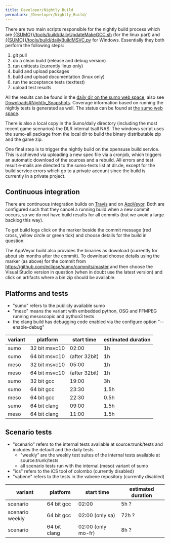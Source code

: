 ```yaml
---
title: Developer/Nightly Build
permalink: /Developer/Nightly_Build/
---
```


There are two main scripts responsible for the nightly build process
which are [{{SUMO}}/tools/build/dailyUpdateMakeGCC.sh]({{Source}}tools/build/dailyUpdateMakeGCC.sh) (for the linux part) and [{{SUMO}}/tools/build/dailyBuildMSVC.py]({{Source}}tools/build/dailyBuildMSVC.py) for Windows. Essentially they both
perform the following steps:

1.  git pull
2.  do a clean build (release and debug version)
3.  run unittests (currently linux only)
4.  build and upload packages
5.  build and upload documentation (linux only)
6.  run the acceptance tests (texttest)
7.  upload test results

All the results can be found in the [daily dir on the sumo web
space](https://sumo.dlr.de/daily/), also see
[Downloads\#Nightly_Snapshots](../Downloads.md#nightly_snapshots).
Coverage information based on running the nightly tests is generated as
well. The status can be found at [the sumo web
space](https://sumo.dlr.de/daily/lcov/html/).

There is also a local copy in the Sumo/daily directory (including
the most recent game scenarios) the DLR internal tsall NAS. The windows
script uses the sumo-all package from the local dir to build the binary
distributable zip and the game zip.

One final step is to trigger the nightly build on the opensuse build
service. This is achieved via uploading a new spec file via a cronjob,
which triggers an automatic download of the sources and a rebuild. All
errors and test result e-mails are directed to the sumo-tests list at
dlr.de, except for the build service errors which go to a private
account since the build is currently in a private project.

## Continuous integration

There are continuous integration builds on
[Travis](https://travis-ci.org/eclipse/sumo) and on
[AppVeyor](https://ci.appveyor.com/project/eclipsewebmaster/sumo).
Both are configured such that they cancel a running build when a 
new commit occurs, so we do not have build results for all commits
(but we avoid a large backlog this way).

To get build logs click on the marker beside the commit
message (red cross, yellow circle or green tick) and choose details
for the build in question.

The AppVeyor build also provides the binaries as download (currently
for about six months after the commit). To download choose details 
using the marker (as above) for the commit from 
https://github.com/eclipse/sumo/commits/master and then choose the 
Visual Studio version in question (when in doubt use the latest version)
and click on artifacts where a bin.zip should be available.

## Platforms and tests

- "sumo" refers to the publicly available sumo
- "meso" means the variant with embedded python, OSG and FFMPEG
  running mesoscopic and python3 tests
- the clang build has debugging code enabled via the configure option
  "--enable-debug"

| variant | platform      | start time    | estimated duration |
| ------- | ------------- | ------------- | ------------------ |
| sumo    | 32 bit msvc10 | 02:00         | 1h                 |
| sumo    | 64 bit msvc10 | (after 32bit) | 1h                 |
| meso    | 32 bit msvc10 | 05:00         | 1h                 |
| meso    | 64 bit msvc10 | (after 32bit) | 1h                 |
| sumo    | 32 bit gcc    | 19:00         | 3h                 |
| sumo    | 64 bit gcc    | 23:30         | 1.5h               |
| meso    | 64 bit gcc    | 22:30         | 0.5h               |
| sumo    | 64 bit clang  | 09:00         | 1.5h               |
| meso    | 64 bit clang  | 11:00         | 1.5h               |

## Scenario tests

- "scenario" refers to the internal tests available at
source:trunk/tests and includes the default and the daily tests
  - "weekly" are the weekly test suites of the internal tests
    available at source:trunk/tests
  - all scenario tests run with the internal (meso) variant of sumo
- "ics" refers to the iCS tool of colombo (currently disabled)
- "vabene" refers to the tests in the vabene repository (currently
disabled)

| variant         | platform     | start time         | estimated duration |
| --------------- | ------------ | ------------------ | ------------------ |
| scenario        | 64 bit gcc   | 02:00              | 5h ?               |
| scenario weekly | 64 bit gcc   | 02:00 (only sa)    | 72h ?              |
| scenario        | 64 bit clang | 02:00 (only mo-fr) | 8h ?               |
